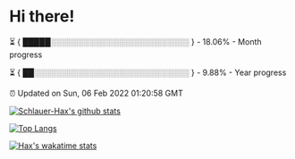 # Hi there!

⏳ { █████░░░░░░░░░░░░░░░░░░░░░░░░░ } - 18.06% - Month progress

⏳ { ██░░░░░░░░░░░░░░░░░░░░░░░░░░░░ } - 9.88% - Year progress

⏰ Updated on Sun, 06 Feb 2022 01:20:58 GMT


[![Schlauer-Hax's github stats](https://github-readme-stats.vercel.app/api?username=Schlauer-Hax&show_icons=true&theme=dark&count_private=true)](https://github.com/Schlauer-Hax)


[![Top Langs](https://github-readme-stats.vercel.app/api/top-langs/?username=Schlauer-Hax&layout=compact&theme=dark)](https://github.com/Schlauer-Hax?tab=repositories)


[![Hax's wakatime stats](https://github-readme-stats.vercel.app/api/wakatime?username=Hax&theme=dark)](https://wakatime.com/@Hax)

